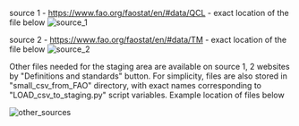 
source 1 - https://www.fao.org/faostat/en/#data/QCL   - exact location of the file below
![source_1](https://user-images.githubusercontent.com/92331227/168442789-fc6ba4c6-abe9-4660-badd-ff5d2bed35dd.jpg)

source 2 - https://www.fao.org/faostat/en/#data/TM    - exact location of the file below
![source_2](https://user-images.githubusercontent.com/92331227/168442792-ebe4ff71-1349-402a-a0cd-ad30bedaa4b9.jpg)

Other files needed for the staging area are available on source 1, 2 websites by "Definitions and standards" button.
For simplicity, files are also stored in "small_csv_from_FAO" directory, with exact names corresponding to
"LOAD_csv_to_staging.py" script variables. Example location of files below

![other_sources](https://user-images.githubusercontent.com/92331227/168442860-b502c434-7fcf-490d-93fa-445ad1a3509f.jpg)
